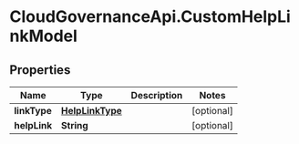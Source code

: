 # CloudGovernanceApi.CustomHelpLinkModel

## Properties

Name | Type | Description | Notes
------------ | ------------- | ------------- | -------------
**linkType** | [**HelpLinkType**](HelpLinkType.md) |  | [optional] 
**helpLink** | **String** |  | [optional] 



